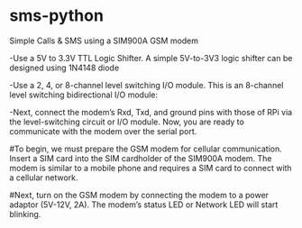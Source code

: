 # sms-python
Simple Calls & SMS using a SIM900A GSM modem

-Use a 5V to 3.3V TTL Logic Shifter. A simple 5V-to-3V3 logic shifter can be designed using 1N4148 diode 

-Use a 2, 4, or 8-channel level switching I/O module. This is an 8-channel level switching bidirectional I/O module:

-Next, connect the modem’s Rxd, Txd, and ground pins with those of RPi via the level-switching circuit or I/O module. Now, you are ready to communicate with the modem over the serial port.

#To begin, we must prepare the GSM modem for cellular communication. Insert a SIM card into the SIM cardholder of the SIM900A modem. The modem is similar to a mobile phone and requires a SIM card to connect with a cellular network. 

#Next, turn on the GSM modem by connecting the modem to a power adaptor (5V-12V, 2A). The modem’s status LED or Network LED will start blinking.
